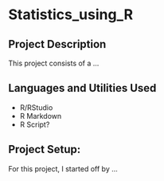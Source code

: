 # Statistics_using_R

<h2>Project Description</h2>
This project consists of a ... 
<br />


<h2>Languages and Utilities Used</h2>

- R/RStudio
- R Markdown
- R Script?

<h2>Project Setup:</h2>
For this project, I started off by ...
</p>

<!--
 ```diff
- text in red
+ text in green
! text in orange
# text in gray
@@ text in purple (and bold)@@
```
--!>
